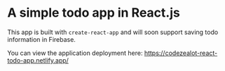 # A simple todo app in React.js

This app is built with `create-react-app` and will soon support saving todo information in Firebase.

You can view the application deployment here: https://codezealot-react-todo-app.netlify.app/
